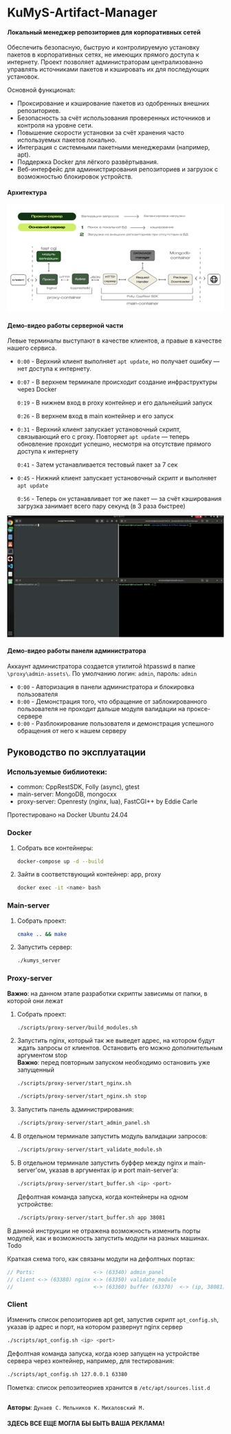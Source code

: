 # KuMyS-Artifact-Manager

#### Локальный менеджер репозиториев для корпоративных сетей
Обеспечить безопасную, быструю и контролируемую установку пакетов в корпоративных сетях, не имеющих прямого доступа к интернету. Проект позволяет администраторам централизованно управлять источниками пакетов и кэшировать их для последующих установок.

Основной функционал:
* Проксирование и кэширование пакетов из одобренных внешних репозиториев.
* Безопасность за счёт использования проверенных источников и контроля на уровне сети.
* Повышение скорости установки за счёт хранения часто используемых пакетов локально.
* Интеграция с системными пакетными менеджерами (например, apt).
* Поддержка Docker для лёгкого развёртывания.
* Веб-интерфейс для администрирования репозиториев и загрузок с возможностью блокировок устройств. 

#### Архитектура
![](assets/scheme.png)

#### Демо-видео работы серверной части
Левые терминалы выступают в качестве клиентов, а правые в качестве нашего сервиса.
* `0:00` - Верхний клиент выполняет `apt update`, но получает ошибку — нет доступа к интернету.
* `0:07` - В верхнем терминале происходит создание инфраструктуры через Docker

     `0:19` - В нижнем вход в proxy контейнер и его дальнейший запуск

     `0:26` - В верхнем вход в main контейнер и его запуск
* `0:31` - Верхний клиент запускает установочный скрипт, связывающий его с proxy. Повторяет `apt update` — теперь обновление проходит успешно, несмотря на отсутствие прямого доступа к интернету

    `0:41` -  Затем устанавливается тестовый пакет за 7 сек

* `0:45` - Нижний клиент запускает установочный скрипт и выполняет `apt update`

    `0:56` - Теперь он устанавливает тот же пакет — за счёт кэширования загрузка занимает всего пару секунд (в 3 раза быстрее)

[![](assets/demo.png)](https://www.dropbox.com/scl/fi/2afd5mwom28p318n69ovz/demo.mp4?rlkey=wkkburo0b646oe76vhmityzhe&st=akk66l2l&dl=04)

#### Демо-видео работы панели администратора
Аккаунт администратора создается утилитой htpasswd в папке `\proxy\admin-assets\`. По умолчанию логин: `admin`, пароль: `admin`
* `0:00` - Авторизация в панели администратора и блокировка пользователя
* `0:00` - Демонстрация того, что обращение от заблокированного пользователя не проходит дальше модуля валидации на проксе-сервере
* `0:00` - Разблокирование пользователя и демонстрация успешного обращения от него к нашем серверу

## Руководство по эксплуатации
### Используемые библиотеки: 
* common: CppRestSDK, Folly (async), gtest
* main-server: MongoDB, mongocxx
* proxy-server: Openresty (nginx, lua), FastCGI++ by Eddie Carle
<!-- Надо будет закрепить версии. Надо будет переделать данные раздел в иконки -->

Протестировано на Docker Ubuntu 24.04

### Docker
1) Собрать все контейнеры:
    ```bash
    docker-compose up -d --build
    ```
2) Зайти в соответствующий контейнер: app, proxy
    ```bash
    docker exec -it <name> bash
    ```

### Main-server
1) Собрать проект:
    ```bash
    cmake .. && make
    ```
2) Запустить сервер:
    ```bash
    ./kumys_server
    ```

### Proxy-server
**Важно**: на данном этапе разработки скрипты зависимы от папки, в которой они лежат
1) Собрать проект:
    ```
    ./scripts/proxy-server/build_modules.sh
    ```
2) Запустить nginx, который так же выведет адрес, на котором будут ждать запросы от клиентов. Остановить его можно дополнительным аргументом stop\
    **Важно**: перед повторным запуском необходимо остановить уже запущенный
    ```bash
    ./scripts/proxy-server/start_nginx.sh
    ```
    ```bash
    ./scripts/proxy-server/start_nginx.sh stop
    ```
3) Запустить панель администрирования:
    ```bash
    ./scripts/proxy-server/start_admin_panel.sh
    ```
4) В отдельном терминале запустить модуль валидации запросов:
    ```bash
    ./scripts/proxy-server/start_validate_module.sh
    ```
5) В отдельном терминале запустить буффер между nginx и main-server'ом, указав в аргументах ip и port main-server'а:
    ```bash
    ./scripts/proxy-server/start_buffer.sh <ip> <port>
    ```
    Дефолтная команда запуска, когда контейнеры на одном устройстве:
    ```bash
    ./scripts/proxy-server/start_buffer.sh app 38081
    ```

В данной инструкции не отражена возможность изменить порты модулей, как и возможность запустить модули на разных машинах. Todo

Краткая схема того, как связаны модули на дефолтных портах:
```c++
// Ports:                   <-> (63340) admin_panel
// client <-> (63380) nginx <-> (63350) validate_module
//                          <-> (63360) buffer (63370)  <-> (ip, 38081) main-server 
```

### Client
Изменить список репозиториев apt get, запустив скрипт `apt_config.sh`, указав ip адрес и порт, на котором развернут nginx сервер
```bash
./scripts/apt_config.sh <ip> <port>
```
Дефолтная команда запуска, когда юзер запущен на устройстве сервера через контейнер, например, для тестирования:
```bash
./scripts/apt_config.sh 127.0.0.1 63380
```
Пометка: список репозитеориев хранится в `/etc/apt/sources.list.d`

##
**Авторы**: `Дунаев С.` `Мельников К.` `Михаловский М.`

#### ЗДЕСЬ ВСЕ ЕЩЕ МОГЛА БЫ БЫТЬ ВАША РЕКЛАМА!